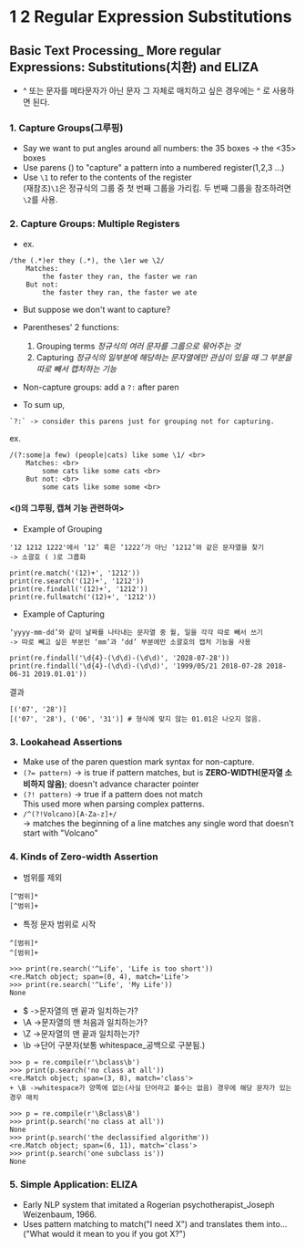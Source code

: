 # 1 2 Regular Expression Substitutions
## Basic Text Processing_ More regular Expressions: Substitutions(치환) and ELIZA
+ ^ 또는 문자를 메타문자가 아닌 문자 그 자체로 매치하고 싶은 경우에는 \^ 로 사용하면 된다.

### 1. Capture Groups(그루핑)
+ Say we want to put angles around all numbers: the 35 boxes -> the <35> boxes
+ Use parens () to "capture" a pattern into a numbered register(1,2,3 ...)
+ Use `\1` to refer to the contents of the register <br>
(재참조)`\1`은 정규식의 그룹 중 첫 번째 그룹을 가리킴. 두 번째 그룹을 참조하려면 `\2`를 사용.

### 2. Capture Groups: Multiple Registers
+ ex. <br>
```
/the (.*)er they (.*), the \1er we \2/ 
	Matches: 
		the faster they ran, the faster we ran 
	But not: 
		the faster they ran, the faster we ate 
```
+ But suppose we don't want to capture?
+ Parentheses' 2 functions: 
	1) Grouping terms _정규식의 여러 문자를 그룹으로 묶어주는 것_
	2) Capturing _정규식의 일부분에 해당하는 문자열에만 관심이 있을 때 그 부분을 따로 빼서 캡처하는 기능_

+ Non-capture groups: add a `?:` after paren
+ To sum up, 
```
`?:` -> consider this parens just for grouping not for capturing.
```
ex.
```
/(?:some|a few) (people|cats) like some \1/ <br>
	Matches: <br>
		some cats like some cats <br>
	But not: <br>
		some cats like some some <br>
```

#### <()의 그루핑, 캡쳐 기능 관련하여>
+ Example of Grouping 
```
'12 1212 1222'에서 ‘12’ 혹은 ‘1222’가 아닌 ‘1212’와 같은 문자열을 찾기 
-> 소괄호 ( )로 그룹화

print(re.match('(12)+', '1212'))
print(re.search('(12)+', '1212'))
print(re.findall('(12)+', '1212'))
print(re.fullmatch('(12)+', '1212'))
```
+ Example of Capturing
```
‘yyyy-mm-dd’와 같이 날짜를 나타내는 문자열 중 월, 일을 각각 따로 빼서 쓰기
-> 따로 빼고 싶은 부분인 ‘mm’과 ‘dd’ 부분에만 소괄호의 캡처 기능을 사용

print(re.findall('\d{4}-(\d\d)-(\d\d)', '2028-07-28'))
print(re.findall('\d{4}-(\d\d)-(\d\d)', '1999/05/21 2018-07-28 2018-06-31 2019.01.01'))
```
결과
```
[('07', '28')]
[('07', '28'), ('06', '31')] # 형식에 맞지 않는 01.01은 나오지 않음.
```
### 3. Lookahead Assertions
+ Make use of the paren question mark syntax for non-capture.
+ `(?= pattern)` -> is true if pattern matches, but is **ZERO-WIDTH(문자열 소비하지 않음)**; doesn't advance character pointer
+ `(?! pattern)` -> true if a pattern does not match <br>
This used more when parsing complex patterns.
+ `/^(?!Volcano)[A-Za-z]+/` <br>
-> matches the beginning of a line matches any single word that doesn't start with "Volcano"

### 4. Kinds of Zero-width Assertion
+ 범위를 제외
```
[^범위]*
[^범위]+
```
+ 특정 문자 범위로 시작
```
^[범위]*
^[범위]+	 
```
```
>>> print(re.search('^Life', 'Life is too short'))
<re.Match object; span=(0, 4), match='Life'>
>>> print(re.search('^Life', 'My Life'))
None
```
+ $	->문자열의 맨 끝과 일치하는가?	 
+ \A ->문자열의 맨 처음과 일치하는가?	 
+ \Z ->문자열의 맨 끝과 일치하는가?	 
+ \b ->단어 구분자(보통 whitespace_공백으로 구분됨.)
```	
>>> p = re.compile(r'\bclass\b')
>>> print(p.search('no class at all'))
<re.Match object; span=(3, 8), match='class'> 
+ \B ->whitespace가 양쪽에 없는(사실 단어라고 볼수는 없음) 경우에 해당 문자가 있는 경우 매치
```
```
>>> p = re.compile(r'\Bclass\B')
>>> print(p.search('no class at all'))
None
>>> print(p.search('the declassified algorithm'))
<re.Match object; span=(6, 11), match='class'>
>>> print(p.search('one subclass is'))
None
```


### 5. Simple Application: ELIZA
+ Early NLP system that imitated a Rogerian psychotherapist_Joseph Weizenbaum, 1966.
+ Uses pattern matching to match("I need X") and translates them into...("What would it mean to you if you got X?")
